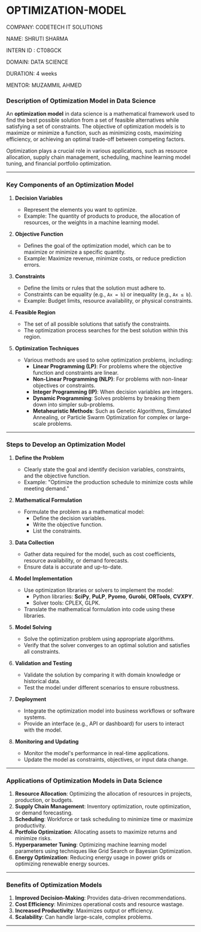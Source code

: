 # OPTIMIZATION-MODEL
COMPANY: CODETECH IT SOLUTIONS

NAME: SHRUTI SHARMA

INTERN ID : CT08GCK

DOMAIN: DATA SCIENCE

DURATION: 4 weeks

MENTOR: MUZAMMIL AHMED

### **Description of Optimization Model in Data Science**

An **optimization model** in data science is a mathematical framework used to find the best possible solution from a set of feasible alternatives while satisfying a set of constraints. The objective of optimization models is to maximize or minimize a function, such as minimizing costs, maximizing efficiency, or achieving an optimal trade-off between competing factors.

Optimization plays a crucial role in various applications, such as resource allocation, supply chain management, scheduling, machine learning model tuning, and financial portfolio optimization.

---

### **Key Components of an Optimization Model**

1. **Decision Variables**
   - Represent the elements you want to optimize.
   - Example: The quantity of products to produce, the allocation of resources, or the weights in a machine learning model.

2. **Objective Function**
   - Defines the goal of the optimization model, which can be to maximize or minimize a specific quantity.
   - Example: Maximize revenue, minimize costs, or reduce prediction errors.

3. **Constraints**
   - Define the limits or rules that the solution must adhere to.
   - Constraints can be equality (e.g., `Ax = b`) or inequality (e.g., `Ax ≤ b`).
   - Example: Budget limits, resource availability, or physical constraints.

4. **Feasible Region**
   - The set of all possible solutions that satisfy the constraints.
   - The optimization process searches for the best solution within this region.

5. **Optimization Techniques**
   - Various methods are used to solve optimization problems, including:
     - **Linear Programming (LP)**: For problems where the objective function and constraints are linear.
     - **Non-Linear Programming (NLP)**: For problems with non-linear objectives or constraints.
     - **Integer Programming (IP)**: When decision variables are integers.
     - **Dynamic Programming**: Solves problems by breaking them down into simpler sub-problems.
     - **Metaheuristic Methods**: Such as Genetic Algorithms, Simulated Annealing, or Particle Swarm Optimization for complex or large-scale problems.

---

### **Steps to Develop an Optimization Model**

1. **Define the Problem**
   - Clearly state the goal and identify decision variables, constraints, and the objective function.
   - Example: "Optimize the production schedule to minimize costs while meeting demand."

2. **Mathematical Formulation**
   - Formulate the problem as a mathematical model:
     - Define the decision variables.
     - Write the objective function.
     - List the constraints.

3. **Data Collection**
   - Gather data required for the model, such as cost coefficients, resource availability, or demand forecasts.
   - Ensure data is accurate and up-to-date.

4. **Model Implementation**
   - Use optimization libraries or solvers to implement the model:
     - Python libraries: **SciPy**, **PuLP**, **Pyomo**, **Gurobi**, **ORTools**, **CVXPY**.
     - Solver tools: CPLEX, GLPK.
   - Translate the mathematical formulation into code using these libraries.

5. **Model Solving**
   - Solve the optimization problem using appropriate algorithms.
   - Verify that the solver converges to an optimal solution and satisfies all constraints.

6. **Validation and Testing**
   - Validate the solution by comparing it with domain knowledge or historical data.
   - Test the model under different scenarios to ensure robustness.

7. **Deployment**
   - Integrate the optimization model into business workflows or software systems.
   - Provide an interface (e.g., API or dashboard) for users to interact with the model.

8. **Monitoring and Updating**
   - Monitor the model's performance in real-time applications.
   - Update the model as constraints, objectives, or input data change.

---

### **Applications of Optimization Models in Data Science**

1. **Resource Allocation**: Optimizing the allocation of resources in projects, production, or budgets.
2. **Supply Chain Management**: Inventory optimization, route optimization, or demand forecasting.
3. **Scheduling**: Workforce or task scheduling to minimize time or maximize productivity.
4. **Portfolio Optimization**: Allocating assets to maximize returns and minimize risks.
5. **Hyperparameter Tuning**: Optimizing machine learning model parameters using techniques like Grid Search or Bayesian Optimization.
6. **Energy Optimization**: Reducing energy usage in power grids or optimizing renewable energy sources.

---

### **Benefits of Optimization Models**

1. **Improved Decision-Making**: Provides data-driven recommendations.
2. **Cost Efficiency**: Minimizes operational costs and resource wastage.
3. **Increased Productivity**: Maximizes output or efficiency.
4. **Scalability**: Can handle large-scale, complex problems.

---

